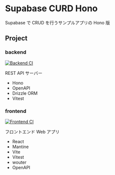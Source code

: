 # Supabase CURD Hono

Supabase で CRUD を行うサンプルアプリの Hono 版

## Project

### backend

[![Backend CI](https://github.com/kadoshita/supabase-crud-test/actions/workflows/backend-ci.yaml/badge.svg)](https://github.com/kadoshita/supabase-crud-test/actions/workflows/backend-ci.yaml)

REST API サーバー

- Hono
- OpenAPI
- Drizzle ORM
- Vitest

### frontend

[![Frontend CI](https://github.com/kadoshita/supabase-crud-test/actions/workflows/frontend-ci.yaml/badge.svg)](https://github.com/kadoshita/supabase-crud-test/actions/workflows/frontend-ci.yaml)

フロントエンド Web アプリ

- React
- Mantine
- Vite
- Vitest
- wouter
- OpenAPI
